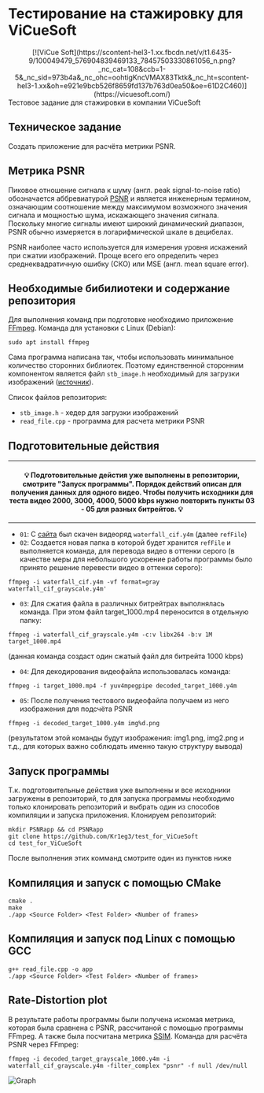 # Тестирование на стажировку для ViCueSoft
<div align="center">
[![ViCue Soft](https://scontent-hel3-1.xx.fbcdn.net/v/t1.6435-9/100049479_576904839469133_78457503330861056_n.png?_nc_cat=108&ccb=1-5&_nc_sid=973b4a&_nc_ohc=oohtigKncVMAX83Tktk&_nc_ht=scontent-hel3-1.xx&oh=e921e9bcb526f8659fd137b763d0ea50&oe=61D2C460)](https://vicuesoft.com/)
</div>
Тестовое задание для стажировки в компании ViCueSoft

## Техническое задание
Создать приложение для расчёта метрики PSNR.

## Метрика PSNR
Пиковое отношение сигнала к шуму (англ. peak signal-to-noise ratio) обозначается аббревиатурой [PSNR](https://ru.wikipedia.org/wiki/%D0%9F%D0%B8%D0%BA%D0%BE%D0%B2%D0%BE%D0%B5_%D0%BE%D1%82%D0%BD%D0%BE%D1%88%D0%B5%D0%BD%D0%B8%D0%B5_%D1%81%D0%B8%D0%B3%D0%BD%D0%B0%D0%BB%D0%B0_%D0%BA_%D1%88%D1%83%D0%BC%D1%83)  и является инженерным термином, означающим соотношение между максимумом возможного значения сигнала и мощностью шума, искажающего значения сигнала. Поскольку многие сигналы имеют широкий динамический диапазон, PSNR обычно измеряется в логарифмической шкале в децибелах.

PSNR наиболее часто используется для измерения уровня искажений при сжатии изображений. Проще всего его определить через среднеквадратичную ошибку (СКО) или MSE (англ. mean square error).

## Необходимые бибилиотеки и содержание репозитория
Для выполнения команд при подготовке необходимо приложение [FFmpeg](https://www.ffmpeg.org/download.html#build-linux). Команда для установки с Linux (Debian):
```
sudo apt install ffmpeg
```
Сама программа написана так, чтобы использовать минимальное количество сторонних библиотек. Поэтому единственной сторонним компонентом является файл `stb_image.h`
необходимый для загрузки изображений ([источник](https://github.com/nothings/stb)).

Список файлов репозитория:
- `stb_image.h` - хедер для загрузки изображений
- `read_file.cpp` - программа для расчета метрики PSNR


## Подготовительные действия
---

<div align="center">
  <h4>💡 Подготовительные дейстия уже выполнены в репозитории, смотрите "Запуск программы". Порядок действий описан для получения данных для одного видео. Чтобы получить исходники для теста видео 2000, 3000, 4000, 5000 kbps нужно повторить пункты 03 - 05 для разных битрейтов. 💡</h3>
</div>

---
- `01`: С [сайта](https://media.xiph.org/video/derf/) был скачен видеоряд `waterfall_cif.y4m` (далее `refFile`)
- `02`: Создается новая папка в которой будет хранится `refFile` и выполняется команда, для перевода видео в оттенки серого (в качестве меры для небольшого ускорение работы программы было принято решение перевести видео в оттенки серого): 
```
ffmpeg -i waterfall_cif.y4m -vf format=gray waterfall_cif_grayscale.y4m'
```
- `03`: Для сжатия файла в различных битрейтрах выполнялась команда. При этом файл target_1000.mp4 переносится в отдельную папку:
```
ffmpeg -i waterfall_cif_grayscale.y4m -c:v libx264 -b:v 1M target_1000.mp4
```
(данная команда создаст один сжатый файл для битрейта 1000 kbps)
- `04`: Для декодирования видеофайла использовалась команда:
```
ffmpeg -i target_1000.mp4 -f yuv4mpegpipe decoded_target_1000.y4m
```
- `05`: После получения тестового видеофайла получаем из него изображения для подсчёта PSNR
```
ffmpeg -i decoded_target_1000.y4m img%d.png
```
(результатом этой команды будут изображения: img1.png, img2.png и т.д., для которых важно соблюдать именно такую структуру вывода)

## Запуск программы
Т.к. подготовительные действия уже выполнены и все исходники загружены в репозиторий, то для запуска программы необходимо только клонировать репозиторий и выбрать один из способов компиляции и запуска приложения. Клонируем репозиторий:
```
mkdir PSNRapp && cd PSNRapp
git clone https://github.com/Kr1eg3/test_for_ViCueSoft
cd test_for_ViCueSoft
```
После выполнения этих комманд смотрите один из пунктов ниже

## Компиляция и запуск с помощью CMake
```
cmake .
make
./app <Source Folder> <Test Folder> <Number of frames>
```

## Компиляция и запуск под Linux с помощью GCC
```
g++ read_file.cpp -o app
./app <Source Folder> <Test Folder> <Number of frames>
```

## Rate-Distortion plot
В результате работы программы были получена искомая метрика, которая была сравнена с PSNR, рассчитаной с помощью программы FFmpeg. А также была посчитана метрика [SSIM](https://medium.com/srm-mic/all-about-structural-similarity-index-ssim-theory-code-in-pytorch-6551b455541e). Команда для расчёта PSNR через FFmpeg:
```
ffmpeg -i decoded_target_grayscale_1000.y4m -i waterfall_cif_grayscale.y4m -filter_complex "psnr" -f null /dev/null
```
![Graph](https://user-images.githubusercontent.com/50653532/144757796-2b5117e4-2831-4457-a45b-31bac1a3a80a.png)

